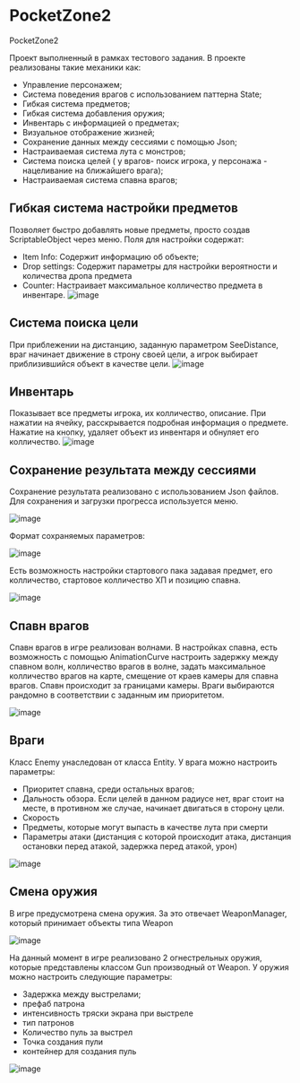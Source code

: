 # PocketZone2
PocketZone2

Проект выполненный в рамках тестового задания. В проекте реализованы такие механики как: 
- Управление персонажем;
- Система поведения врагов с использованием паттерна State;
- Гибкая система предметов;
- Гибкая система добавления оружия;
- Инвентарь с информацией о предметах;
- Визуальное отображение жизней;
- Сохранение данных между сессиями с помощью Json;
- Настраиваемая система лута с монстров;
- Система поиска целей ( у врагов- поиск игрока, у персонажа - нацеливание на ближайшего врага);
- Настраиваемая система спавна врагов;

## Гибкая система настройки предметов
Позволяет быстро добавлять новые предметы, просто создав ScriptableObject через меню. Поля для настройки содержат:
- Item Info: Содержит информацию об объекте;
- Drop settings: Содержит параметры для настройки вероятности и количества дропа предмета
- Counter: Настраивает максимальное колличество предмета в инвентаре.
![image](https://github.com/Xranitell/PocketZone2/assets/65007471/2016700f-9820-4a51-862d-051f773c5f70)

## Система поиска цели
При приблежении на дистанцию, заданную параметром SeeDistance, враг начинает движение в строну своей цели, а игрок выбирает приблизившийся объект в качестве цели.
![image](https://github.com/Xranitell/PocketZone2/assets/65007471/215fab5f-9cd9-4f8a-bad0-6a3b98a130b9)

## Инвентарь 
Показывает все предметы игрока, их колличество, описание. При нажатии на ячейку, расскрывается подробная информация о предмете. Нажатие на кнопку, удаляет объект из инвентаря и обнуляет его колличество.
![image](https://github.com/Xranitell/PocketZone2/assets/65007471/7f6e901f-59a5-4315-945b-1c511debcff5)

## Сохранение результата между сессиями
Сохранение результата реализовано с использованием Json файлов. Для сохранения и загрузки прогресса используется меню.

![image](https://github.com/Xranitell/PocketZone2/assets/65007471/29d269d8-4ba3-46cb-993d-c9345f9b7854)

Формат сохраняемых параметров:

![image](https://github.com/Xranitell/PocketZone2/assets/65007471/3c6e0c5f-8d74-4cd1-a3d8-54e969335e92)

Есть возможность настройки стартового пака задавая предмет, его колличество, стартовое колличество ХП и позицию спавна.

![image](https://github.com/Xranitell/PocketZone2/assets/65007471/7e6ca0bd-e63c-40fc-bf3d-5b734e940606)
## Спавн врагов 
Спавн врагов в игре реализован волнами. В настройках спавна, есть возможность с помощью AnimationCurve настроить задержку между спавном волн, колличество врагов в волне, задать максимальное колличество врагов на карте, смещение от краев камеры для спавна врагов. Спавн происходит за границами камеры. Враги выбираются рандомно в соответствии с заданным им приоритетом.

![image](https://github.com/Xranitell/PocketZone2/assets/65007471/9d99bc67-c2af-44e4-bfa4-24d1e18b6890)

## Враги
Класс Enemy унаследован от класса Entity. У врага можно настроить параметры:
- Приоритет спавна, среди остальных врагов;
- Дальность обзора. Если целей в данном радиусе нет, враг стоит на месте, в противном же случае, начинает двигаться в сторону цели.
- Скорость
- Предметы, которые могут выпасть в качестве лута при смерти
- Параметры атаки (дистанция с которой происходит атака, дистанция остановки перед атакой, задержка перед атакой, урон)

![image](https://github.com/Xranitell/PocketZone2/assets/65007471/3a6e27f9-bed7-41f2-9f33-c800e34b1dda)
## Смена оружия
В игре предусмотрена смена оружия. За это отвечает WeaponManager, который принимает объекты типа Weapon

![image](https://github.com/Xranitell/PocketZone2/assets/65007471/9cfd29cf-23f8-409b-a62c-1fa86bff17d4)

На данный момент в игре реализовано 2 огнестрельных оружия, которые представлены классом Gun производный от Weapon. У оружия можно настроить следующие параметры:
- Задержка между выстрелами;
- префаб патрона
- интенсивность тряски экрана при выстреле
- тип патронов
- Количество пуль за выстрел
- Точка создания пули
- контейнер для создания пуль

![image](https://github.com/Xranitell/PocketZone2/assets/65007471/0cc064f9-2f98-40ab-9569-053a827e26aa)


